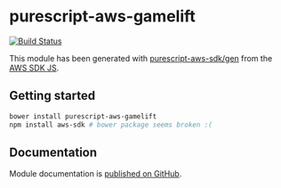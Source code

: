 # purescript-aws-gamelift

[![Build Status](https://app.wercker.com/status/5909b9e96d1080804b17a28f72f87b6b/s/master)](https://app.wercker.com/project/byKey/5909b9e96d1080804b17a28f72f87b6b)

This module has been generated with [purescript-aws-sdk/gen](https://github.com/purescript-aws-sdk/gen) from the [AWS SDK JS](https://github.com/aws/aws-sdk-js).

## Getting started

```sh
bower install purescript-aws-gamelift
npm install aws-sdk # bower package seems broken :(
```

## Documentation

Module documentation is [published on GitHub](https://github.com/purescript-aws-sdk/purescript-aws-gamelift/tree/master/docs).
